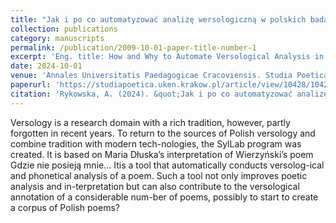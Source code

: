 ```yaml
---
title: "Jak i po co automatyzować analizę wersologiczną w polskich badaniach literackich?"
collection: publications
category: manuscripts
permalink: /publication/2009-10-01-paper-title-number-1
excerpt: 'Eng. title: How and Why to Automate Versological Analysis in Polish Literary Studies?'
date: 2024-10-01
venue: 'Annales Universitatis Paedagogicae Cracoviensis. Studia Poetica 12'
paperurl: 'https://studiapoetica.uken.krakow.pl/article/view/10428/10425'
citation: 'Rykowska, A. (2024). &quot;Jak i po co automatyzować analizę wersologiczną w polskich badaniach literackich?&quot; <i>Annales Universitatis Paedagogicae Cracoviensis. Studia Poetica 12</i>. 12.'
---
```

Versology is a research domain with a rich tradition, however, partly forgotten in recent years. To return to the sources of Polish versology and combine tradition with modern tech-nologies, the SylLab program was created. It is based on Maria Dłuska’s interpretation of Wierzyński’s poem Gdzie nie posieją mnie... Itis a tool that automatically conducts versolog-ical and phonetical analysis of a poem. Such a tool not only improves poetic analysis and in-terpretation but can also contribute to the versological annotation of a considerable num-ber of poems, possibly to start to create a corpus of Polish poems?